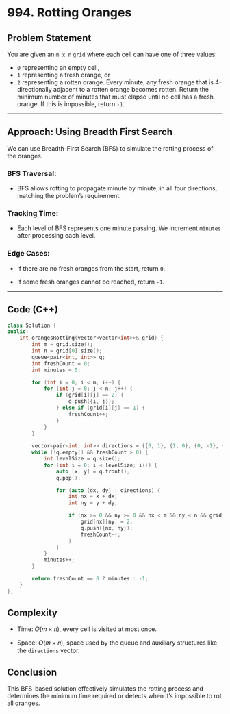 # 994. Rotting Oranges

## Problem Statement
You are given an `m x n` `grid` where each cell can have one of three values:
- `0` representing an empty cell,
- `1` representing a fresh orange, or
- `2` representing a rotten orange.
Every minute, any fresh orange that is 4-directionally adjacent to a rotten orange becomes rotten.
Return the minimum number of minutes that must elapse until no cell has a fresh orange. If this is impossible, return `-1`.

---

## Approach: Using Breadth First Search

We can use Breadth-First Search (BFS) to simulate the rotting process of the oranges.

### BFS Traversal:

- BFS allows rotting to propagate minute by minute, in all four directions, matching the problem’s requirement.

### Tracking Time:

- Each level of BFS represents one minute passing. We increment `minutes` after processing each level.

### Edge Cases:

- If there are no fresh oranges from the start, return `0`.

- If some fresh oranges cannot be reached, return `-1`.

---

## Code (C++)

```cpp
class Solution {
public:
    int orangesRotting(vector<vector<int>>& grid) {
        int m = grid.size();
        int n = grid[0].size();
        queue<pair<int, int>> q;
        int freshCount = 0;
        int minutes = 0;

        for (int i = 0; i < m; i++) {
            for (int j = 0; j < n; j++) {
                if (grid[i][j] == 2) {
                    q.push({i, j}); 
                } else if (grid[i][j] == 1) {
                    freshCount++;
                }
            }
        }
            
        vector<pair<int, int>> directions = {{0, 1}, {1, 0}, {0, -1}, {-1, 0}};
        while (!q.empty() && freshCount > 0) {
            int levelSize = q.size();
            for (int i = 0; i < levelSize; i++) {
                auto [x, y] = q.front();
                q.pop();

                for (auto [dx, dy] : directions) {
                    int nx = x + dx;
                    int ny = y + dy;

                    if (nx >= 0 && ny >= 0 && nx < m && ny < n && grid[nx][ny] == 1) {
                        grid[nx][ny] = 2;
                        q.push({nx, ny});
                        freshCount--;
                    }
                }
            }
            minutes++;
        }

        return freshCount == 0 ? minutes : -1;
    }
};
```

## Complexity
- Time: 𝑂(𝑚 × 𝑛), every cell is visited at most once.

- Space: 𝑂(𝑚 × 𝑛), space used by the queue and auxiliary structures like the `directions` vector.

## Conclusion
This BFS-based solution effectively simulates the rotting process and determines the minimum time required or detects when it’s impossible to rot all oranges.
